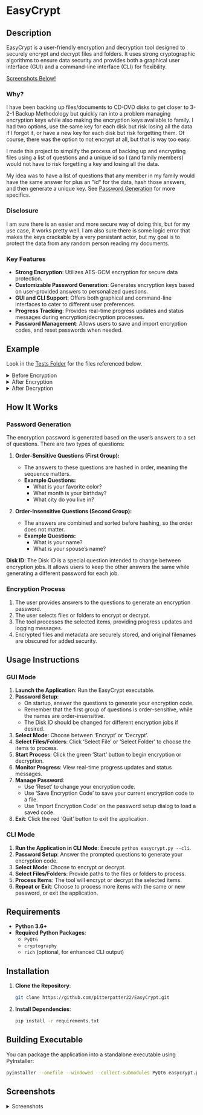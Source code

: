 # EasyCrypt

## Description

EasyCrypt is a user-friendly encryption and decryption tool designed to securely encrypt and decrypt files and folders. It uses strong cryptographic algorithms to ensure data security and provides both a graphical user interface (GUI) and a command-line interface (CLI) for flexibility.

[Screenshots Below!](#Screenshots)

### Why?

I have been backing up files/documents to CD-DVD disks to get closer to 3-2-1 Backup Methodology but quickly ran into a problem managing encryption keys while also making the encryption keys available to family. I had two options, use the same key for each disk but risk losing all the data if I forgot it, or have a new key for each disk but risk forgetting them. Of course, there was the option to not encrypt at all, but that is way too easy. 

I made this project to simplify the process of backing up and encrypting files using a list of questions and a unique id so I (and family members) would not have to risk forgetting a key and losing all the data.

My idea was to have a list of questions that any member in my family would have the same answer for plus an "id" for the data, hash those answers, and then generate a unique key. See [Password Generation](#Password-Generation) for more specifics. 

### Disclosure

I am sure there is an easier and more secure way of doing this, but for my use case, it works pretty well. I am also sure there is some logic error that makes the keys crackable by a very persistant actor, but my goal is to protect the data from any random person reading my documents. 

### Key Features

- **Strong Encryption**: Utilizes AES-GCM encryption for secure data protection.
- **Customizable Password Generation**: Generates encryption keys based on user-provided answers to personalized questions.
- **GUI and CLI Support**: Offers both graphical and command-line interfaces to cater to different user preferences.
- **Progress Tracking**: Provides real-time progress updates and status messages during encryption/decryption processes.
- **Password Management**: Allows users to save and import encryption codes, and reset passwords when needed.


## Example


Look in the [Tests Folder](tests/) for the files referenced below.

<details>
<summary>
Before Encryption
</summary>

### Before encryption

#### Output:
```
tests/before_encrypt
├── test1
├── test2
├── test_folder1
│   ├── test3
│   └── test4
└── test_folder2
    ├── test5
    └── test6
```

Encryption Key:
`9b924fd18445ed339392b143f435522a`

</details>


<details>
<summary>
After Encryption
</summary>

### After Encryption

Encrypted using these answers:

![Encryption Answers](screenshots/easycrypt_test_encrypt_values.png)

#### Output:
```
tests/after_encryption
├── 59bab0c6582ac3bbad00022ae591057a021b8545f7726d3e1c459dcb4b49bbc8
│   ├── a140c0c1eda2def2b830363ba362aa4d7d255c262960544821f556e16661b6ff.enc
│   └── ed0cb90bdfa4f93981a7d03cff99213a86aa96a6cbcf89ec5e8889871f088727.enc
├── a94bf18528dfa07e398e76f9c9c16313515b7ecea293868737cb6a36500bb848
│   ├── a4e624d686e03ed2767c0abd85c14426b0b1157d2ce81d27bb4fe4f6f01d688a.enc
│   └── fd61a03af4f77d870fc21e05e7e80678095c92d808cfb3b5c279ee04c74aca13.enc
├── e3b0c44298fc1c149afbf4c8996fb92427ae41e4649b934ca495991b7852b855
│   ├── 1b4f0e9851971998e732078544c96b36c3d01cedf7caa332359d6f1d83567014.enc
│   ├── 60303ae22b998861bce3b28f33eec1be758a213c86c93c076dbe9f558c11c752.enc
│   └── e2eb93a61ffd7877ea5c751abcb3a618e8e2e9a2073a27f66d4114fe10819f86.enc
└── metadata.json.enc
```
![Encryption Output](screenshots/easycrypt_test_encrypt.png)

</details>
<details>
<summary>
After Decryption
</summary>

### After Decryption

#### Output:
```
tests/after_decryption
├── test1
├── test2
├── test_folder1
│   ├── test3
│   └── test4
└── test_folder2
    ├── test5
    └── test6
```

![Decryption Output](screenshots/easycrypt_test_decrypt.png)

</details>

## How It Works

### Password Generation

The encryption password is generated based on the user’s answers to a set of questions. There are two types of questions:

1. **Order-Sensitive Questions (First Group):**
   - The answers to these questions are hashed in order, meaning the sequence matters.
   - **Example Questions:**
     - What is your favorite color?
     - What month is your birthday?
     - What city do you live in?

2. **Order-Insensitive Questions (Second Group):**
   - The answers are combined and sorted before hashing, so the order does not matter.
   - **Example Questions:**
     - What is your name?
     - What is your spouse’s name?

**Disk ID**: The Disk ID is a special question intended to change between encryption jobs. It allows users to keep the other answers the same while generating a different password for each job.

### Encryption Process

1. The user provides answers to the questions to generate an encryption password.
2. The user selects files or folders to encrypt or decrypt.
3. The tool processes the selected items, providing progress updates and logging messages.
4. Encrypted files and metadata are securely stored, and original filenames are obscured for added security.

## Usage Instructions

### GUI Mode

1. **Launch the Application**: Run the EasyCrypt executable.
2. **Password Setup**:
   - On startup, answer the questions to generate your encryption code.
   - Remember that the first group of questions is order-sensitive, while the names are order-insensitive.
   - The Disk ID should be changed for different encryption jobs if desired.
3. **Select Mode**: Choose between ‘Encrypt’ or ‘Decrypt’.
4. **Select Files/Folders**: Click ‘Select File’ or ‘Select Folder’ to choose the items to process.
5. **Start Process**: Click the green ‘Start’ button to begin encryption or decryption.
6. **Monitor Progress**: View real-time progress updates and status messages.
7. **Manage Password**:
   - Use ‘Reset’ to change your encryption code.
   - Use ‘Save Encryption Code’ to save your current encryption code to a file.
   - Use ‘Import Encryption Code’ on the password setup dialog to load a saved code.
8. **Exit**: Click the red ‘Quit’ button to exit the application.

### CLI Mode

1. **Run the Application in CLI Mode**: Execute `python easycrypt.py --cli`.
2. **Password Setup**: Answer the prompted questions to generate your encryption code.
3. **Select Mode**: Choose to encrypt or decrypt.
4. **Select Files/Folders**: Provide paths to the files or folders to process.
5. **Process Items**: The tool will encrypt or decrypt the selected items.
6. **Repeat or Exit**: Choose to process more items with the same or new password, or exit the application.


## Requirements

- **Python 3.6+**
- **Required Python Packages**:
  - `PyQt6`
  - `cryptography`
  - `rich` (optional, for enhanced CLI output)

## Installation

1. **Clone the Repository**:

   ```bash
   git clone https://github.com/pitterpatter22/EasyCrypt.git
   ```

2. **Install Dependencies**:

   ```bash
   pip install -r requirements.txt
   ```

## Building Executable

You can package the application into a standalone executable using PyInstaller:


   ```bash
   pyinstaller --onefile --windowed --collect-submodules PyQt6 easycrypt.py
   ```

## Screenshots

<details>
<summary>
Screenshots
</summary>
![Main GUI](screenshots/easycrypt_main.png)
![Password Setup GUI](screenshots/easycrypt_password_setup.png)
![Main CLI](screenshots/easycrypt_cli.png)
</details>